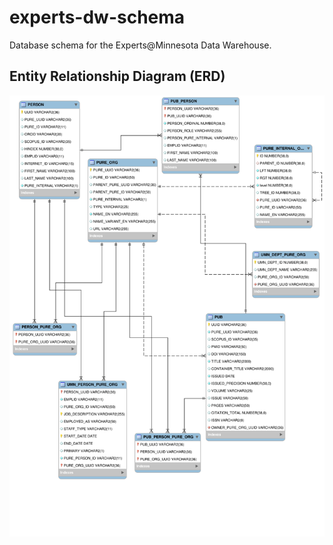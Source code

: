 # experts-dw-schema

Database schema for the Experts@Minnesota Data Warehouse.

## Entity Relationship Diagram (ERD)

![ERD](schema.svg)

